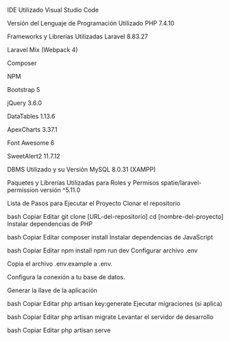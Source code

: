 IDE Utilizado
Visual Studio Code

Versión del Lenguaje de Programación Utilizado
PHP 7.4.10

Frameworks y Librerías Utilizadas
Laravel 8.83.27

Laravel Mix (Webpack 4)

Composer

NPM

Bootstrap 5

jQuery 3.6.0

DataTables 1.13.6

ApexCharts 3.37.1

Font Awesome 6

SweetAlert2 11.7.12

DBMS Utilizado y su Versión
MySQL 8.0.31 (XAMPP)

Paquetes y Librerías Utilizadas para Roles y Permisos
spatie/laravel-permission versión ^5.11.0

Lista de Pasos para Ejecutar el Proyecto
Clonar el repositorio

bash
Copiar
Editar
git clone [URL-del-repositorio]
cd [nombre-del-proyecto]
Instalar dependencias de PHP

bash
Copiar
Editar
composer install
Instalar dependencias de JavaScript

bash
Copiar
Editar
npm install
npm run dev
Configurar archivo .env

Copia el archivo .env.example a .env.

Configura la conexión a tu base de datos.

Generar la llave de la aplicación

bash
Copiar
Editar
php artisan key:generate
Ejecutar migraciones (si aplica)

bash
Copiar
Editar
php artisan migrate
Levantar el servidor de desarrollo

bash
Copiar
Editar
php artisan serve
